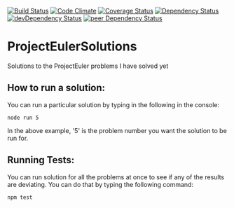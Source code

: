 [![Build Status](https://travis-ci.org/myTerminal/ProjectEulerSolutions.svg?branch=master)](https://travis-ci.org/myTerminal/ProjectEulerSolutions)
[![Code Climate](https://codeclimate.com/github/myTerminal/ProjectEulerSolutions.png)](https://codeclimate.com/github/myTerminal/ProjectEulerSolutions)
[![Coverage Status](https://img.shields.io/coveralls/myTerminal/ProjectEulerSolutions.svg)](https://coveralls.io/r/myTerminal/ProjectEulerSolutions?branch=master)
[![Dependency Status](https://david-dm.org/myTerminal/ProjectEulerSolutions.svg)](https://david-dm.org/myTerminal/ProjectEulerSolutions)
[![devDependency Status](https://david-dm.org/myTerminal/ProjectEulerSolutions/dev-status.svg)](https://david-dm.org/myTerminal/ProjectEulerSolutions#info=devDependencies)
[![peer Dependency Status](https://david-dm.org/myTerminal/ProjectEulerSolutions/peer-status.svg)](https://david-dm.org/myTerminal/ProjectEulerSolutions#info=peerDependencies)

ProjectEulerSolutions
=====================

Solutions to the ProjectEuler problems I have solved yet

How to run a solution:
----------------------
You can run a particular solution by typing in the following in the console:

    node run 5

In the above example, '5' is the problem number you want the solution to be run for.

Running Tests:
--------------
You can run solution for all the problems at once to see if any of the results are deviating. You can do that by typing the following command:

    npm test
